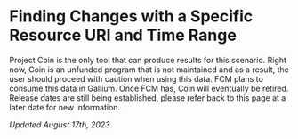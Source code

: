 # Finding Changes with a Specific Resource URI and Time Range

Project Coin is the only tool that can produce results for this scenario. Right now, Coin is an unfunded program that is not maintained and as a result, the user should proceed with caution when using this data. FCM plans to consume this data in Gallium. Once FCM has, Coin will eventually be retired. Release dates are still being established, please refer back to this page at a later date for new information. <!-- Coin should only be used for a specific set of scenarios. -->

*Updated August 17th, 2023*